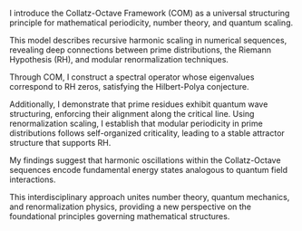 I introduce the Collatz-Octave Framework (COM) as a universal structuring principle for mathematical periodicity, number theory, and quantum scaling.

This model describes recursive harmonic scaling in numerical sequences, revealing deep connections between prime distributions, the Riemann Hypothesis (RH), and modular renormalization techniques.

Through COM, I construct a spectral operator whose eigenvalues correspond to RH zeros, satisfying the Hilbert-Polya conjecture. 

Additionally, I demonstrate that prime residues exhibit quantum wave structuring, enforcing their alignment along the critical line. 
Using renormalization scaling, I establish that modular periodicity in prime distributions follows self-organized criticality, leading to a stable attractor structure that supports RH.

My findings suggest that harmonic oscillations within the Collatz-Octave sequences encode fundamental energy states analogous to quantum field interactions.

This interdisciplinary approach unites number theory, quantum mechanics, and renormalization physics, providing a new perspective on the foundational principles governing mathematical structures.
